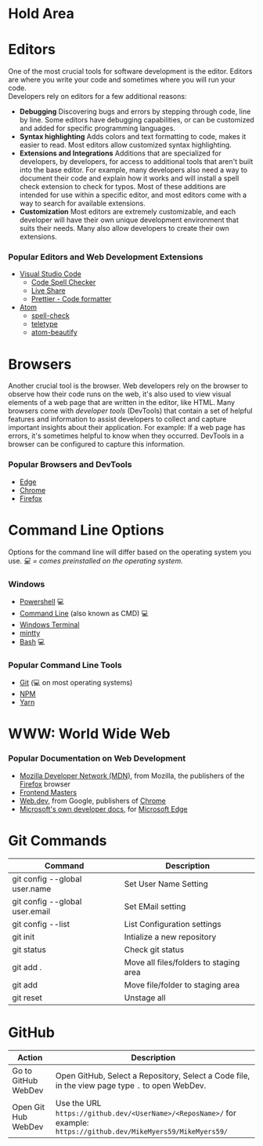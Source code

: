 # Hold Area

# Editors
One of the most crucial tools for software development is the editor. Editors are where you write your code and sometimes where you will run your code.  
Developers rely on editors for a few additional reasons:  
- **Debugging** Discovering bugs and errors by stepping through code, line by line. Some editors have debugging capabilities, or can be customized and added for specific programming languages.  
- **Syntax highlighting** Adds colors and text formatting to code, makes it easier to read. Most editors allow customized syntax highlighting.
- **Extensions and Integrations** Additions that are specialized for developers, by developers, for access to additional tools that aren't built into the base editor. For example, many developers also need a way to document their code and explain how it works and will install a spell check extension to check for typos. Most of these additions are intended for use within a specific editor, and most editors come with a way to search for available extensions.
- **Customization** Most editors are extremely customizable, and each developer will have their own unique development environment that suits their needs. Many also allow developers to create their own extensions.  

### Popular Editors and Web Development Extensions
- [Visual Studio Code](https://code.visualstudio.com/)
  - [Code Spell Checker](https://marketplace.visualstudio.com/items?itemName=streetsidesoftware.code-spell-checker)
  - [Live Share](https://marketplace.visualstudio.com/items?itemName=MS-vsliveshare.vsliveshare-pack)
  - [Prettier - Code formatter](https://marketplace.visualstudio.com/items?itemName=esbenp.prettier-vscode)
- [Atom](https://atom.io/)
  - [spell-check](https://atom.io/packages/spell-check)
  - [teletype](https://atom.io/packages/teletype)
  - [atom-beautify](https://atom.io/packages/atom-beautify)

# Browsers
Another crucial tool is the browser. Web developers rely on the browser to observe how their code runs on the web, it's also used to view visual elements of a web page that are written in the editor, like HTML.
Many browsers come with *developer tools* (DevTools) that contain a set of helpful features and information to assist developers to collect and capture important insights about their application. For example: If a web page has errors, it's sometimes helpful to know when they occurred. DevTools in a browser can be configured to capture this information.

### Popular Browsers and DevTools
- [Edge](https://docs.microsoft.com/microsoft-edge/devtools-guide-chromium?WT.mc_id=academic-13441-cxa)
- [Chrome](https://developers.google.com/web/tools/chrome-devtools/)
- [Firefox](https://developer.mozilla.org/docs/Tools)

# Command Line Options
Options for the command line will differ based on the operating system you use.
*💻 = comes preinstalled on the operating system.*

### Windows
- [Powershell](https://docs.microsoft.com/powershell/scripting/overview?view=powershell-7?WT.mc_id=academic-13441-cxa) 💻
- [Command Line](https://docs.microsoft.com/windows-server/administration/windows-commands/windows-commands?WT.mc_id=academic-13441-cxa) (also known as CMD) 💻
- [Windows Terminal](https://docs.microsoft.com/windows/terminal/?WT.mc_id=academic-13441-cxa)
- [mintty](https://mintty.github.io/)
- [Bash](https://www.gnu.org/software/bash/manual/html_node/index.html) 💻

### Popular Command Line Tools
- [Git](https://git-scm.com/) (💻 on most operating systems)
- [NPM](https://www.npmjs.com/)
- [Yarn](https://classic.yarnpkg.com/en/docs/cli/)

# WWW: World Wide Web

### Popular Documentation on Web Development
- [Mozilla Developer Network (MDN)](https://developer.mozilla.org/docs/Web), from Mozilla, the publishers of the [Firefox](https://www.mozilla.org/firefox/) browser
- [Frontend Masters](https://frontendmasters.com/learn/)
- [Web.dev](https://web.dev), from Google, publishers of [Chrome](https://www.google.com/chrome/)
- [Microsoft's own developer docs](https://docs.microsoft.com/microsoft-edge/#microsoft-edge-for-developers), for [Microsoft Edge](https://www.microsoft.com/edge)


# Git Commands
| Command | Description |  
| -- | -- |  
| git config --global user.name <your-name> | Set User Name Setting |  
| git config --global user.email <your-email> | Set EMail setting |  
| git config --list | List Configuration settings |  
| git init | Intialize a new repository |  
| git status | Check git status |  
| git add . | Move all files/folders to staging area |  
| git add <FileFolderName> | Move file/folder to staging area |  
| git reset | Unstage all |  

# GitHub
| Action | Description |  
| -- | -- |  
| Go to GitHub WebDev | Open GitHub, Select a Repository, Select a Code file, in the view page type `.` to open WebDev. |  
| Open Git Hub WebDev | Use the URL `https://github.dev/<UserName>/<ReposName>/` for example: `https://github.dev/MikeMyers59/MikeMyers59/` |  

